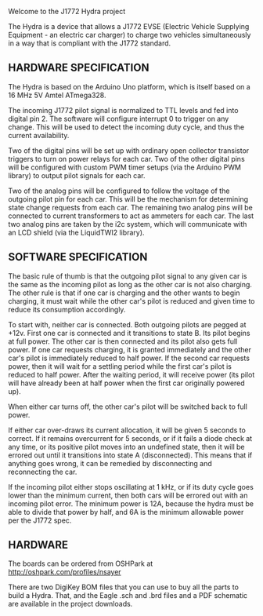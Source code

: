 Welcome to the J1772 Hydra project

The Hydra is a device that allows a J1772 EVSE (Electric Vehicle Supplying Equipment - an electric car charger)
to charge two vehicles simultaneously in a way that is compliant with the J1772 standard.

HARDWARE SPECIFICATION
----------------------

The Hydra is based on the Arduino Uno platform, which is itself based on a 16 MHz 5V Amtel ATmega328.

The incoming J1772 pilot signal is normalized to TTL levels and fed into digital pin 2. The software will
configure interrupt 0 to trigger on any change. This will be used to detect the incoming duty cycle, and
thus the current availability.

Two of the digital pins will be set up with ordinary open collector transistor triggers to turn on power
relays for each car. Two of the other digital pins will be configured with custom PWM timer setups (via the
Arduino PWM library) to output pilot signals for each car.

Two of the analog pins will be configured to follow the voltage of the outgoing pilot pin for each car.
This will be the mechanism for determining state change requests from each car. The remaining two analog
pins will be connected to current transformers to act as ammeters for each car. The last two analog pins
are taken by the i2c system, which will communicate with an LCD shield (via the LiquidTWI2 library).

SOFTWARE SPECIFICATION
----------------------

The basic rule of thumb is that the outgoing pilot signal to any given car is the same as the incoming pilot
as long as the other car is not also charging. The other rule is that if one car is charging and the other
wants to begin charging, it must wait while the other car's pilot is reduced and given time to reduce its
consumption accordingly.

To start with, neither car is connected. Both outgoing pilots are pegged at +12v. First one car is connected
and it transitions to state B. Its pilot begins at full power. The other car is then connected and its pilot
also gets full power. If one car requests charging, it is granted immediately and the other car's pilot is
immediately reduced to half power. If the second car requests power, then it will wait for a settling period
while the first car's pilot is reduced to half power. After the waiting period, it will receive power (its pilot
will have already been at half power when the first car originally powered up).

When either car turns off, the other car's pilot will be switched back to full power.

If either car over-draws its current allocation, it will be given 5 seconds to correct. If it remains overcurrent
for 5 seconds, or if it fails a diode check at any time, or its positive pilot moves into an undefined state,
then it will be errored out until it transitions into state A (disconnected). This means that if anything
goes wrong, it can be remedied by disconnecting and reconnecting the car.

If the incoming pilot either stops oscillating at 1 kHz, or if its duty cycle goes lower than the minimum
current, then both cars will be errored out with an incoming pilot error. The minimum power is 12A, because
the hydra must be able to divide that power by half, and 6A is the minimum allowable power per the J1772 spec.

HARDWARE
--------

The boards can be ordered from OSHPark at http://oshpark.com/profiles/nsayer

There are two DigiKey BOM files that you can use to buy all the parts to build a Hydra. That, and the
Eagle .sch and .brd files and a PDF schematic are available in the project downloads.


